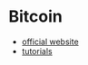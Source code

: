 # Bitcoin

- [official website](https://bitcoin.org/zh_CN/)
- [tutorials](https://www.weusecoins.com/)
